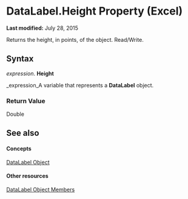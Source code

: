 
# DataLabel.Height Property (Excel)

 **Last modified:** July 28, 2015

Returns the height, in points, of the object. Read/Write.

## Syntax

 _expression_. **Height**

 _expression_A variable that represents a  **DataLabel** object.


### Return Value

Double


## See also


#### Concepts


 [DataLabel Object](bb342572-8761-b326-548a-98455172f9a8.md)
#### Other resources


 [DataLabel Object Members](176c4f7f-c6ef-c8cb-3983-6dd39435f793.md)

